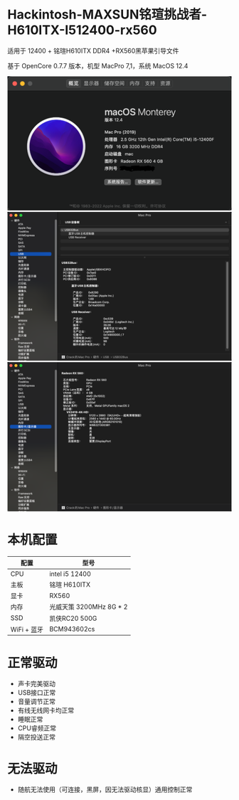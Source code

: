 # Hackintosh-MAXSUN铭瑄挑战者-H610ITX-I512400-rx560

适用于 12400 + 铭瑄H610ITX DDR4 +RX560黑苹果引导文件

基于 OpenCore 0.7.7 版本，机型 MacPro 7,1，系统 MacOS 12.4

![](1.png)![](2.png)![](3.png)
# 本机配置

| 配置        | 型号                   |
|-----------|----------------------|
| CPU       | intel i5 12400       |
| 主板        | 铭瑄 H610ITX           |
| 显卡        | RX560                |
| 内存        | 光威天策  3200MHz 8G * 2 |
| SSD       | 凯侠RC20 500G          |
| WiFi + 蓝牙 | BCM943602cs          |

# 正常驱动
* 声卡完美驱动
* USB接口正常
* 音量调节正常
* 有线无线网卡均正常
* 睡眠正常
* CPU睿频正常
* 隔空投送正常

# 无法驱动
* 随航无法使用（可连接，黑屏，因无法驱动核显）通用控制正常


